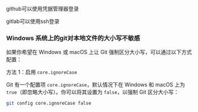 github可以使用凭据管理器登录

gitlab可以使用ssh登录



### Windows 系统上的git对本地文件的大小写不敏感

如果你希望在 Windows 或 macOS 上让 Git 强制区分大小写，可以通过以下方式配置：

方法 1：启用 `core.ignoreCase`

Git 有一个配置项 `core.ignoreCase`，默认情况下在 Windows 和 macOS 上为 `true`（即忽略大小写）。你可以将其设置为 `false`，以强制 Git 区分大小写：

```bash
git config core.ignoreCase false
```

